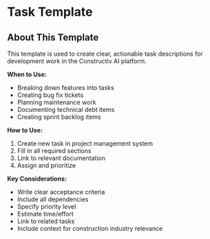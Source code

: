 # Task Template

## About This Template

This template is used to create clear, actionable task descriptions for development work in the Constructiv AI platform.

**When to Use:**

- Breaking down features into tasks
- Creating bug fix tickets
- Planning maintenance work
- Documenting technical debt items
- Creating sprint backlog items

**How to Use:**

1. Create new task in project management system
2. Fill in all required sections
3. Link to relevant documentation
4. Assign and prioritize

**Key Considerations:**

- Write clear acceptance criteria
- Include all dependencies
- Specify priority level
- Estimate time/effort
- Link to related tasks
- Include context for construction industry relevance
